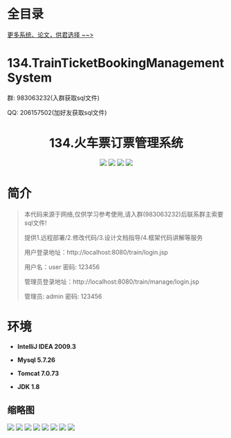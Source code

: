 # 全目录

[更多系统、论文，供君选择 ~~>](https://www.bitwise.net.cn)

# 134.TrainTicketBookingManagementSystem

<p>群: 983063232(入群获取sql文件)</p>
<p>QQ: 206157502(加好友获取sql文件)</p>

<p><h1 align="center">134.火车票订票管理系统</h1></p>


<p align="center">
	<img src="https://img.shields.io/badge/jdk-1.8-orange.svg"/>
    <img src="https://img.shields.io/badge/spring-5.x-lightgrey.svg"/>
    <img src="https://img.shields.io/badge/springmvc-3.x-blue.svg"/>
    <img src="https://img.shields.io/badge/mybatis-5.x-yellow.svg"/>
</p>

# 简介


> 本代码来源于网络,仅供学习参考使用,请入群(983063232)后联系群主索要sql文件!
>
> 提供1.远程部署/2.修改代码/3.设计文档指导/4.框架代码讲解等服务
>
> 用户登录地址：http://localhost:8080/train/login.jsp
>
> 用户名：user   密码: 123456
>
> 管理员登录地址：http://localhost:8080/train/manage/login.jsp
>
> 管理员: admin   密码: 123456
>


# 环境

- <b>IntelliJ IDEA 2009.3</b>

- <b>Mysql 5.7.26</b>

- <b>Tomcat 7.0.73</b>

- <b>JDK 1.8</b>




## 缩略图

![](https://bitwise.oss-cn-heyuan.aliyuncs.com/2024/9/10/29ec3d65-8baa-4148-9769-26611211aee3.png)
![](https://bitwise.oss-cn-heyuan.aliyuncs.com/2024/9/10/cb41aed3-39b5-4d3c-ba50-825ead41535c.png)
![](https://bitwise.oss-cn-heyuan.aliyuncs.com/2024/9/10/3033c220-7740-4456-b669-e4387b59bba8.png)
![](https://bitwise.oss-cn-heyuan.aliyuncs.com/2024/9/10/1e673380-8300-49d0-979f-24e85e872fdf.png)
![](https://bitwise.oss-cn-heyuan.aliyuncs.com/2024/9/10/07b380bb-54c0-4cc6-8b36-6f30a2f8f9eb.png)
![](https://bitwise.oss-cn-heyuan.aliyuncs.com/2024/9/10/a0d1039a-dee7-4cd3-8548-238fdb1e8db8.png)
![](https://bitwise.oss-cn-heyuan.aliyuncs.com/2024/9/10/5b0cf881-7a85-445b-9a93-f62c3d13c737.png)
![](https://bitwise.oss-cn-heyuan.aliyuncs.com/2024/9/10/31d3f0e6-6d2b-44e2-b51f-7936ccb05556.png)


